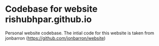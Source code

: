 # Codebase for website rishubhpar.github.io

Personal website codebase. The intial code for this website is taken from jonbarron (https://github.com/jonbarron/website)
